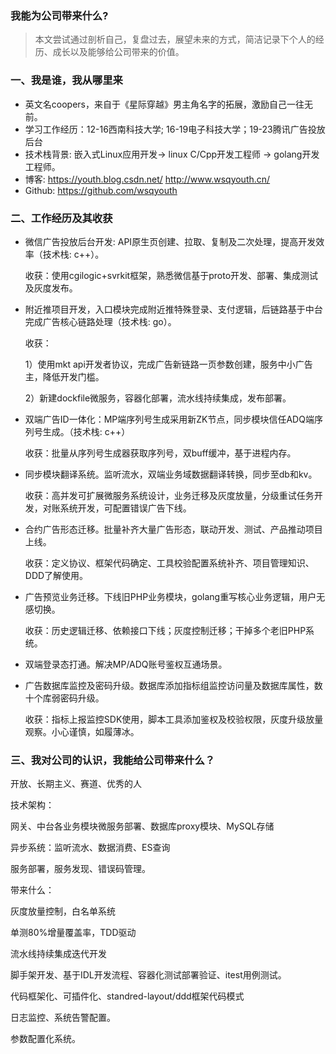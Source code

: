 ### 我能为公司带来什么?

> 本文尝试通过剖析自己，复盘过去，展望未来的方式，简洁记录下个人的经历、成长以及能够给公司带来的价值。


### 一、我是谁，我从哪里来

* 英文名coopers，来自于《星际穿越》男主角名字的拓展，激励自己一往无前。
* 学习工作经历：12-16西南科技大学; 16-19电子科技大学；19-23腾讯广告投放后台
* 技术栈背景: 嵌入式Linux应用开发-> linux C/Cpp开发工程师 -> golang开发工程师。
* 博客: https://youth.blog.csdn.net/   http://www.wsqyouth.cn/
* Github: https://github.com/wsqyouth 

### 二、工作经历及其收获

* 微信广告投放后台开发: API原生页创建、拉取、复制及二次处理，提高开发效率（技术栈: c++）。

  收获：使用cgilogic+svrkit框架，熟悉微信基于proto开发、部署、集成测试及灰度发布。

* 附近推项目开发，入口模块完成附近推特殊登录、支付逻辑，后链路基于中台完成广告核心链路处理（技术栈: go）。

  收获：

  1）使用mkt api开发者协议，完成广告新链路一页参数创建，服务中小广告主，降低开发门槛。

  2）新建dockfile微服务，容器化部署，流水线持续集成，发布部署。

* 双端广告ID一体化：MP端序列号生成采用新ZK节点，同步模块信任ADQ端序列号生成。（技术栈: c++）

  收获：批量从序列号生成器获取序列号，双buff缓冲，基于进程内存。

* 同步模块翻译系统。监听流水，双端业务域数据翻译转换，同步至db和kv。

  收获：高并发可扩展微服务系统设计，业务迁移及灰度放量，分级重试任务开发，对账系统开发，可配置错误广告下线。

* 合约广告形态迁移。批量补齐大量广告形态，联动开发、测试、产品推动项目上线。

  收获：定义协议、框架代码确定、工具校验配置系统补齐、项目管理知识、DDD了解使用。

* 广告预览业务迁移。下线旧PHP业务模块，golang重写核心业务逻辑，用户无感切换。

  收获：历史逻辑迁移、依赖接口下线；灰度控制迁移；干掉多个老旧PHP系统。

* 双端登录态打通。解决MP/ADQ账号鉴权互通场景。

* 广告数据库监控及密码升级。数据库添加指标组监控访问量及数据库属性，数十个库弱密码升级。

  收获：指标上报监控SDK使用，脚本工具添加鉴权及校验权限，灰度升级放量观察。小心谨慎，如履薄冰。

  

### 三、我对公司的认识，我能给公司带来什么？

开放、长期主义、赛道、优秀的人



技术架构：

网关、中台各业务模块微服务部署、数据库proxy模块、MySQL存储

异步系统：监听流水、数据消费、ES查询

服务部署，服务发现、错误码管理。

带来什么：

灰度放量控制，白名单系统

单测80%增量覆盖率，TDD驱动

流水线持续集成迭代开发

 脚手架开发、基于IDL开发流程、容器化测试部署验证、itest用例测试。

代码框架化、可插件化、standred-layout/ddd框架代码模式

日志监控、系统告警配置。 

参数配置化系统。